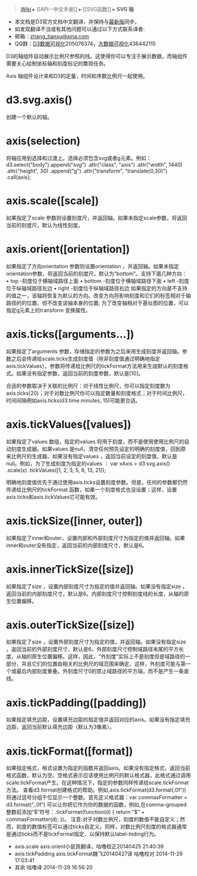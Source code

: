 > [Wiki](Home) ▸ [[API--中文手册]] ▸ [[SVG函数]] ▸ **SVG 轴**

* 本文档是D3官方文档中文翻译，并保持与[最新版](https://github.com/mbostock/d3/wiki/API-Reference)同步。
* 如发现翻译不当或有其他问题可以通过以下方式联系译者:
* 邮箱：zhang_tianxu@sina.com
* QQ群：[D3数据可视化](http://jq.qq.com/?_wv=1027&k=ZGcqYF)205076374，[大数据可视化](http://jq.qq.com/?_wv=1027&k=S8wGMe)436442115

D3的轴组件自动展示比例尺参照的线。这使得你可以专注于展示数据，而轴组件需要关心绘制坐标轴和刻度标记的繁琐任务。
                             
Axis
轴组件设计来和D3的定量，时间和序数比例尺一起使用。
# d3.svg.axis()

创建一个默认的轴。
# axis(selection)
将轴应用到选择和过渡上。选择必须包含svg或者g元素。例如：
d3.select("body").append("svg")
    .attr("class", "axis")
    .attr("width", 1440)
    .attr("height", 30)
  .append("g")
    .attr("transform", "translate(0,30)")
    .call(axis);
# axis.scale([scale])

如果指定了scale 参数则设置刻度尺，并返回轴。如果未指定scale参数，将返回当前的刻度尺，默认为线性刻度。

# axis.orient([orientation])

如果指定了方向orientation 参数则设置orientation ，并返回轴。如果未指定orientation参数，将返回当前的刻度尺，默认为“bottom”。支持下面几种方向：
•	top -刻度位于横轴域路径上面
•	bottom -刻度位于横轴域路径下面
•	left -刻度位于纵轴域路径左边
•	right -刻度位于纵轴域路径右边
如果指定的方向是不支持的值之一，该轴将恢复为默认的方向。改变方向将影响刻度和它们的标签相对于轴路径的的位置，但不改变该轴本身的位置; 为了改变轴相对于基址图的位置，可以指定g元素上的transform 变换属性。


# axis.ticks([arguments…])

如果指定了arguments 参数，存储指定的参数为之后来用生成刻度并返回轴。参数之后会传递给scale.ticks生成刻度值（除非刻度值通过明确地指定axis.tickValues）。参数将传递给比例尺的tickFormat方法用来生成默认的刻度格式。如果没有指定参数，返回当前的刻度参数，默认是[10]。

合适的参数取决于关联的比例尺：对于线性比例尺，你可以指定刻度数为axis.ticks(20)；对于对数比例尺你可以指定数量和刻度格式；对于时间比例尺，时间间隔例如axis.ticks(d3.time.minutes, 15)可能更合适。
# axis.tickValues([values])

如果指定了values 数组，指定的values 将用于刻度，而不是使用使用比例尺的自动刻度生成器。如果values 是null，清空任何预先设定的明确的刻度值，回到原来比例尺的生成器。如果没有指定values ，返回当前设定的刻度值，默认是null。例如，为了生成刻度为指定的values ：
var xAxis = d3.svg.axis()
    .scale(x)
    .tickValues([1, 2, 3, 5, 8, 13, 21]);

明确地刻度值优先于通过使用axis.ticks设置刻度参数。但是，任何的参数都仍然传递给比例尺的tickFormat 函数，如果一个刻度格式也没设置；这样，设置axis.ticks和axis.tickValues它可能有效。
# axis.tickSize([inner, outer])
如果指定了inner和outer，设置内部和外部刻度尺寸为指定的值并返回轴。如果inner和outer没有指定，返回当前的内部刻度尺寸，默认是6。
# axis.innerTickSize([size])

如果指定了size ，设置内部刻度尺寸为指定的值并返回轴。如果没有指定size ，返回当前的内部刻度尺寸，默认是6。内部刻度尺寸控制刻度线的长度，从轴的原生位置偏移。
# axis.outerTickSize([size])

如果指定了size ，设置外部刻度尺寸为指定的值，并返回轴。如果没有指定size ，返回当前的外部刻度尺寸，默认是6。外部刻度尺寸控制域路径末尾的平方长度，从轴的原生位置偏移。这样，因此，“外刻度”实际上不是刻度但是域路径的一部分，并且它们的位置由相关的比例尺的域范围来确定。这样，外刻度可能与第一个或最后内部刻度重叠。外刻度尺寸0的禁止域路径的平方端，而不是产生一条直线。
# axis.tickPadding([padding])

如果指定填充边距，设置填充边距的指定值并返回对应的axis。如果没有指定填充边距，返回当前默认填充边距（默认为3像素）。

# axis.tickFormat([format])

如果指定格式，格式设置为指定的函数并返回axis。如果没有指定格式，返回当前格式函数，默认为空。空格式表示应该使用比例尺的默认格式器，此格式通过调用scale.tickFormat产生。在这种情况下，指定的参数同样传递给scale.tickFormat方法。
查看d3.format创建格式的帮助。例如,axis.tickFormat(d3.format(.0f“))将通过逗号分组千位显示一个整数。首先定义格式器：var commasFormatter = d3.format(”,.0f”) 可以让你把它作为你的数据的函数，例如,在comma-grouped整数前添加“$”符号：.tickFormat(function(d) { return "$" + commasFormatter(d); })。
注意:对于对数比例尺，刻度的数值不能自定义；然而，刻度的数值标签可以通过ticks自定义。同样，对数比例尺刻度的格式器通常是通过ticks而不是tickFormat指定，以保持默认label-hiding行为。

* axis.scale  axis.orient小屁孩翻译，咕噜校正20140425 21:40:39
* axis.tickPadding  axis.tickFormat魏飞20140427译 咕噜校对 2014-11-29 17:03:41
* 其余 咕噜译 2014-11-29 16:56:20
